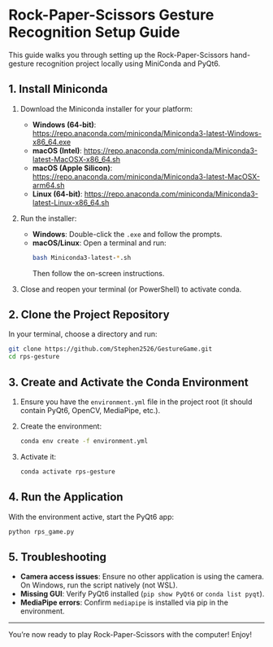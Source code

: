 # Rock-Paper-Scissors Gesture Recognition Setup Guide

This guide walks you through setting up the Rock-Paper-Scissors hand-gesture recognition project locally using MiniConda and PyQt6.

## 1. Install Miniconda

1. Download the Miniconda installer for your platform:
   - **Windows (64-bit)**: https://repo.anaconda.com/miniconda/Miniconda3-latest-Windows-x86_64.exe
   - **macOS (Intel)**: https://repo.anaconda.com/miniconda/Miniconda3-latest-MacOSX-x86_64.sh
   - **macOS (Apple Silicon)**: https://repo.anaconda.com/miniconda/Miniconda3-latest-MacOSX-arm64.sh
   - **Linux (64-bit)**: https://repo.anaconda.com/miniconda/Miniconda3-latest-Linux-x86_64.sh

2. Run the installer:
   - **Windows**: Double-click the `.exe` and follow the prompts.
   - **macOS/Linux**: Open a terminal and run:
     ```bash
     bash Miniconda3-latest-*.sh
     ```
     Then follow the on-screen instructions.

3. Close and reopen your terminal (or PowerShell) to activate conda.

## 2. Clone the Project Repository

In your terminal, choose a directory and run:

```bash
git clone https://github.com/Stephen2526/GestureGame.git
cd rps-gesture
```

## 3. Create and Activate the Conda Environment

1. Ensure you have the `environment.yml` file in the project root (it should contain PyQt6, OpenCV, MediaPipe, etc.).

2. Create the environment:

   ```bash
   conda env create -f environment.yml
   ```

3. Activate it:

   ```bash
   conda activate rps-gesture
   ```

## 4. Run the Application

With the environment active, start the PyQt6 app:

```bash
python rps_game.py
```

## 5. Troubleshooting

- **Camera access issues**: Ensure no other application is using the camera. On Windows, run the script natively (not WSL).
- **Missing GUI**: Verify PyQt6 installed (`pip show PyQt6` or `conda list pyqt`).
- **MediaPipe errors**: Confirm `mediapipe` is installed via pip in the environment.

---

You’re now ready to play Rock-Paper-Scissors with the computer! Enjoy!